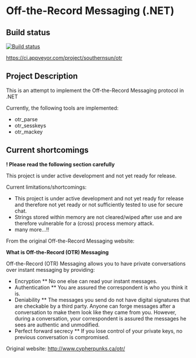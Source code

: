Off-the-Record Messaging (.NET)
==============

Build status
--------------
[![Build status](https://ci.appveyor.com/api/projects/status/66rcfneg7mtogdal?svg=true)](https://ci.appveyor.com/project/southernsun/otr)

https://ci.appveyor.com/project/southernsun/otr

Project Description
--------------

This is an attempt to implement the Off-the-Record Messaging protocol in .NET

Currently, the following tools are implemented:

- otr_parse
- otr_sesskeys
- otr_mackey

Current shortcomings
--------------

**! Please read the following section carefully**

This project is under active development and not yet ready for release.

Current limitations/shortcomings:
- This project is under active development and not yet ready for release and therefore not yet ready or not sufficiently tested to use for secure chat.
- Strings stored within memory are not cleared/wiped after use and are therefore vulnerable for a (cross) process memory attack.
- many more...!!

From the original Off-the-Record Messaging website:

**What is Off-the-Record (OTR) Messaging**

Off-the-Record (OTR) Messaging allows you to have private conversations over instant messaging by providing:

- Encryption ** No one else can read your instant messages.
- Authentication ** You are assured the correspondent is who you think it is.
- Deniability ** The messages you send do not have digital signatures that are checkable by a third party. Anyone can forge messages after a conversation to make them look like they came from you. However, during a conversation, your correspondent is assured the messages he sees are authentic and unmodified.
- Perfect forward secrecy ** If you lose control of your private keys, no previous conversation is compromised.

Original website: http://www.cypherpunks.ca/otr/
